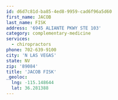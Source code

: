 ```yaml
---
id: d6d7c81d-ba85-4ed8-9959-cad6f96a5d60
first_name: JACOB
last_name: FISK
address: '6945 ALIANTE PKWY STE 103'
category: complementary-medicine
services:
  - chiropractors
phone: 702-639-9100
city: 'N LAS VEGAS'
state: NV
zip: '89084'
title: 'JACOB FISK'
_geoloc:
  lng: -115.148644
  lat: 36.281388
---
```

